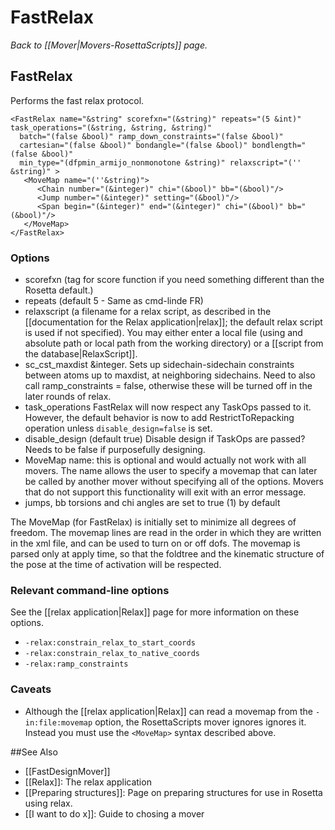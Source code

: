 # FastRelax
*Back to [[Mover|Movers-RosettaScripts]] page.*
## FastRelax

Performs the fast relax protocol.

    <FastRelax name="&string" scorefxn="(&string)" repeats="(5 &int)" task_operations="(&string, &string, &string)"
      batch="(false &bool)" ramp_down_constraints="(false &bool)" 
      cartesian="(false &bool)" bondangle="(false &bool)" bondlength="(false &bool)"
      min_type="(dfpmin_armijo_nonmonotone &string)" relaxscript="('' &string)" >
       <MoveMap name="(''&string)">
          <Chain number="(&integer)" chi="(&bool)" bb="(&bool)"/>
          <Jump number="(&integer)" setting="(&bool)"/>
          <Span begin="(&integer)" end="(&integer)" chi="(&bool)" bb="(&bool)"/>
       </MoveMap>
    </FastRelax>

### Options

-   scorefxn (tag for score function if you need something different than the Rosetta default.)
-   repeats (default 5 - Same as cmd-linde FR)
-   relaxscript (a filename for a relax script, as described in the [[documentation for the Relax application|relax]]; the default relax script is used if not specified).
You may either enter a local file (using and absolute path or local path from the working directory) or a [[script from the database|RelaxScript]]. 
-   sc\_cst\_maxdist &integer. Sets up sidechain-sidechain constraints between atoms up to maxdist, at neighboring sidechains. Need to also call ramp\_constraints = false, otherwise these will be turned off in the later rounds of relax.
-   task\_operations FastRelax will now respect any TaskOps passed to it. However, the default behavior is now to add RestrictToRepacking operation unless <code>disable_design=false</code> is set.
-   disable_design (default true) Disable design if TaskOps are passed?  Needs to be false if purposefully designing.
-   MoveMap name: this is optional and would actually not work with all movers. The name allows the user to specify a movemap that can later be called by another mover without specifying all of the options. Movers that do not support this functionality will exit with an error message.
-   jumps, bb torsions and chi angles are set to true (1) by default

The MoveMap (for FastRelax) is initially set to minimize all degrees of freedom. The movemap lines are read in the order in which they are written in the xml file, and can be used to turn on or off dofs. The movemap is parsed only at apply time, so that the foldtree and the kinematic structure of the pose at the time of activation will be respected.

### Relevant command-line options

See the [[relax application|Relax]] page for more information on these options.

- `-relax:constrain_relax_to_start_coords`
- `-relax:constrain_relax_to_native_coords`
- `-relax:ramp_constraints`

### Caveats

- Although the [[relax application|Relax]] can read a movemap from the `-in:file:movemap` option, the RosettaScripts mover ignores ignores it.  Instead you must use the `<MoveMap>` syntax described above.

##See Also
* [[FastDesignMover]]
* [[Relax]]: The relax application
* [[Preparing structures]]: Page on preparing structures for use in Rosetta using relax.
* [[I want to do x]]: Guide to chosing a mover